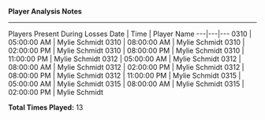 **Player Analysis Notes**
****
Players Present During Losses 
Date | Time | Player Name
---|---|---
0310 | 05:00:00 AM | Mylie Schmidt
0310 | 08:00:00 AM | Mylie Schmidt
0310 | 02:00:00 PM | Mylie Schmidt
0310 | 08:00:00 PM | Mylie Schmidt
0310 | 11:00:00 PM | Mylie Schmidt
0312 | 05:00:00 AM | Mylie Schmidt
0312 | 08:00:00 AM | Mylie Schmidt
0312 | 02:00:00 PM | Mylie Schmidt
0312 | 08:00:00 PM | Mylie Schmidt
0312 | 11:00:00 PM | Mylie Schmidt
0315 | 05:00:00 AM | Mylie Schmidt
0315 | 08:00:00 AM | Mylie Schmidt
0315 | 02:00:00 PM | Mylie Schmidt

**Total Times Played:** 13
